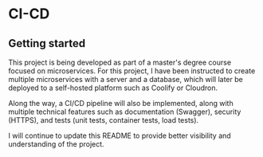# CI-CD



## Getting started
This project is being developed as part of a master's degree course focused on microservices. For this project, I have been instructed to create multiple microservices with a server and a database, which will later be deployed to a self-hosted platform such as Coolify or Cloudron.

Along the way, a CI/CD pipeline will also be implemented, along with multiple technical features such as documentation (Swagger), security (HTTPS), and tests (unit tests, container tests, load tests).

I will continue to update this README to provide better visibility and understanding of the project.